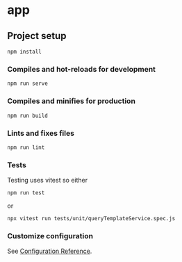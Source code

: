 # app

## Project setup
```
npm install
```

### Compiles and hot-reloads for development
```
npm run serve
```

### Compiles and minifies for production
```
npm run build
```

### Lints and fixes files
```
npm run lint
```

### Tests 

Testing uses vitest so either 
```
npm run test
```
or 
```
npx vitest run tests/unit/queryTemplateService.spec.js
```

### Customize configuration
See [Configuration Reference](https://cli.vuejs.org/config/).

